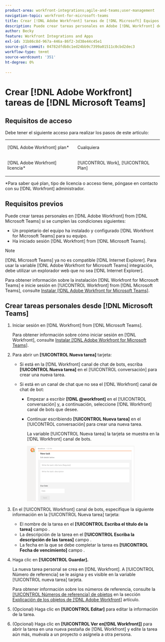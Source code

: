 ```yaml
---
product-area: workfront-integrations;agile-and-teams;user-management
navigation-topic: workfront-for-microsoft-teams
title: Crear [!DNL Adobe Workfront] tareas de [!DNL Microsoft] Equipos
description: Puede crear tareas personales en Adobe [!DNL Workfront] desde Microsofts Teams si un propietario de equipo ha instalado y configurado [!DNL Workfront] para Microsofts Teams de su equipo, y ha iniciado sesión en Workfront desde Microsoft Teams.
author: Becky
feature: Workfront Integrations and Apps
exl-id: 31b86c8d-967a-446a-86f2-3d38e44c45e1
source-git-commit: 04782dfdb8c1ed24bb9c7399a01511c0cbd2dec3
workflow-type: tm+mt
source-wordcount: '351'
ht-degree: 0%

---
```


# Crear [!DNL Adobe Workfront] tareas de [!DNL Microsoft Teams]

## Requisitos de acceso

Debe tener el siguiente acceso para realizar los pasos de este artículo:

<table style="table-layout:auto"> 
 <col> 
 <col> 
 <tbody> 
  <tr> 
   <td role="rowheader">[!DNL Adobe Workfront] plan*</td> 
   <td> <p>Cualquiera</p> </td> 
  </tr> 
  <tr> 
   <td role="rowheader">[!DNL Adobe Workfront] licencia*</td> 
   <td> <p>[!UICONTROL Work], [!UICONTROL Plan]</p> </td> 
  </tr>
 </tbody> 
</table>

&#42;Para saber qué plan, tipo de licencia o acceso tiene, póngase en contacto con su [!DNL Workfront] administrador.

## Requisitos previos

Puede crear tareas personales en [!DNL Adobe Workfront] from [!DNL Microsoft Teams] si se cumplen las condiciones siguientes:

* Un propietario del equipo ha instalado y configurado [!DNL Workfront for Microsoft Teams] para su equipo.
* Ha iniciado sesión [!DNL Workfront] from [!DNL Microsoft Teams].

>[!NOTE]
>
>[!DNL Microsoft Teams] ya no es compatible [!DNL Internet Explorer]. Para usar la variable [!DNL Adobe Workfront for Microsoft Teams] integración, debe utilizar un explorador web que no sea [!DNL Internet Explorer].

Para obtener información sobre la instalación [!DNL Workfront for Microsoft Teams] e inicie sesión en [!UICONTROL Workfront] from [!DNL Microsoft Teams], consulte [Instalar [!DNL Adobe Workfront for Microsoft Teams]](../../workfront-integrations-and-apps/using-workfront-with-microsoft-teams/install-workfront-ms-teams.md).

## Crear tareas personales desde [!DNL Microsoft Teams]

1. Iniciar sesión en [!DNL Workfront] from [!DNL Microsoft Teams].

   Para obtener información sobre cómo iniciar sesión en [!DNL Workfront], consulte [Instalar [!DNL Adobe Workfront for Microsoft Teams]](../../workfront-integrations-and-apps/using-workfront-with-microsoft-teams/install-workfront-ms-teams.md).

1. Para abrir un **[!UICONTROL Nueva tarea]** tarjeta:

   * Si está en la [!DNL Workfront] canal de chat de bots, escriba **[!UICONTROL Nueva tarea]** en el [!UICONTROL conversación] para crear una nueva tarea.
   * Si está en un canal de chat que no sea el [!DNL Workfront] canal de chat de bot:

      * Empezar a escribir **[!DNL @workfront]** en el [!UICONTROL conversación] y, a continuación, seleccione [!DNL Workfront] canal de bots que desee.
      * Continuar escribiendo **[!UICONTROL Nueva tarea]** en el [!UICONTROL conversación] para crear una nueva tarea.

         La variable [!UICONTROL Nueva tarea] la tarjeta se muestra en la [!DNL Workfront] canal de bots.

         ![ms_team_new_task_card.png](assets/ms-teams-new-task-card-350x181.png)

1. En el [!UICONTROL Workfront] canal de bots, especifique la siguiente información en la [!UICONTROL Nueva tarea] tarjeta:

   * El nombre de la tarea en el **[!UICONTROL Escriba el título de la tarea]** campo .
   * La descripción de la tarea en el **[!UICONTROL Escriba la descripción de las tareas]** campo .
   * La fecha en la que se debe completar la tarea es **[!UICONTROL Fecha de vencimiento]** campo .

1. Haga clic en **[!UICONTROL Guardar].**

   La nueva tarea personal se crea en [!DNL Workfront]. A [!UICONTROL Número de referencia] se le asigna y es visible en la variable [!UICONTROL nueva tarea] tarjeta.

   Para obtener información sobre los números de referencia, consulte la [[!UICONTROL Números de referencia] de objetos](../../workfront-basics/navigate-workfront/workfront-navigation/understand-objects.md#understanding-reference-numbers-of-objects) en la sección [Explicación de los objetos de [!DNL Adobe Workfront]](../../workfront-basics/navigate-workfront/workfront-navigation/understand-objects.md) artículo.

1. (Opcional) Haga clic en **[!UICONTROL Editar]** para editar la información de la tarea.
1. (Opcional) Haga clic en **[!UICONTROL Ver en[!DNL Workfront]]** para abrir la tarea en una nueva pestaña de [!DNL Workfront] y edite la tarea aún más, muévala a un proyecto o asígnela a otra persona.
